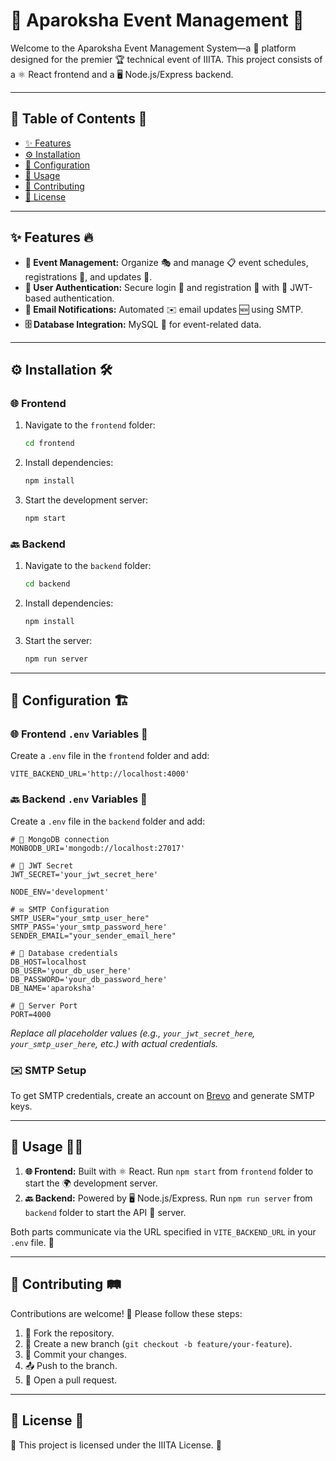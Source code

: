 # 🎉 Aparoksha Event Management 🚀

Welcome to the Aparoksha Event Management System—a 🎯 platform designed for the premier 🏆 technical event of IIITA. This project consists of a ⚛️ React frontend and a 🖥️ Node.js/Express backend.

---

## 📜 Table of Contents 📌

- [✨ Features](#features)
- [⚙️ Installation](#installation)
- [🔧 Configuration](#configuration)
- [📌 Usage](#usage)
- [🤝 Contributing](#contributing)
- [📜 License](#license)

---

## ✨ Features 🔥

- **📅 Event Management:** Organize 🎭 and manage 📋 event schedules, registrations 📝, and updates 🔄.
- **🔐 User Authentication:** Secure login 🔑 and registration 📝 with 🔄 JWT-based authentication.
- **📧 Email Notifications:** Automated ✉️ email updates 🆕 using SMTP.
- **🗄️ Database Integration:**  MySQL 🐬 for event-related data.

---

## ⚙️ Installation 🛠️

### 🌐 Frontend

1. Navigate to the `frontend` folder:
   ```bash
   cd frontend
   ```
2. Install dependencies:
   ```bash
   npm install
   ```
3. Start the development server:
   ```bash
   npm start
   ```

### 🔙 Backend

1. Navigate to the `backend` folder:
   ```bash
   cd backend
   ```
2. Install dependencies:
   ```bash
   npm install
   ```
3. Start the server:
   ```bash
   npm run server
   ```

---

## 🔧 Configuration 🏗️

### 🌐 Frontend `.env` Variables 📄

Create a `.env` file in the `frontend` folder and add:

```env
VITE_BACKEND_URL='http://localhost:4000'
```

### 🔙 Backend `.env` Variables 📄

Create a `.env` file in the `backend` folder and add:

```env
# 🍃 MongoDB connection
MONBODB_URI='mongodb://localhost:27017'

# 🔑 JWT Secret
JWT_SECRET='your_jwt_secret_here'

NODE_ENV='development'

# ✉️ SMTP Configuration
SMTP_USER="your_smtp_user_here"
SMTP_PASS='your_smtp_password_here'
SENDER_EMAIL="your_sender_email_here"

# 🐬 Database credentials
DB_HOST=localhost
DB_USER='your_db_user_here'
DB_PASSWORD='your_db_password_here'
DB_NAME='aparoksha'

# 🚪 Server Port
PORT=4000
```

*Replace all placeholder values (e.g., `your_jwt_secret_here`, `your_smtp_user_here`, etc.) with actual credentials.*

### ✉️ SMTP Setup

To get SMTP credentials, create an account on [Brevo](https://app.brevo.com/) and generate SMTP keys.

---

## 📌 Usage 🏃‍♂️

1. **🌐 Frontend:** Built with ⚛️ React. Run `npm start` from `frontend` folder to start the 🌍 development server.
2. **🔙 Backend:** Powered by 🖥️ Node.js/Express. Run `npm run server` from `backend` folder to start the API 🛜 server.

Both parts communicate via the URL specified in `VITE_BACKEND_URL` in your `.env` file. 🔄

---

## 🤝 Contributing 🛤️

Contributions are welcome! 🚀 Please follow these steps:

1. 🍴 Fork the repository.
2. 🌱 Create a new branch (`git checkout -b feature/your-feature`).
3. 📝 Commit your changes.
4. 📤 Push to the branch.
5. 🔄 Open a pull request.

---

## 📜 License 📄

📜 This project is licensed under the IIITA License. 🔖



